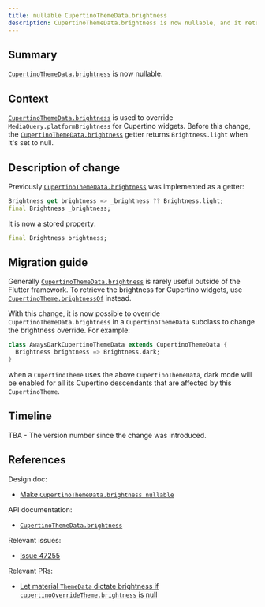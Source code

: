 ```yaml
---
title: nullable CupertinoThemeData.brightness 
description: CupertinoThemeData.brightness is now nullable, and it returns the value specified by the user (defaults to null) as is.
---
```


## Summary
[`CupertinoThemeData.brightness`] is now nullable.

## Context

[`CupertinoThemeData.brightness`] is used to override `MediaQuery.platformBrightness` for Cupertino widgets. 
Before this change, the [`CupertinoThemeData.brightness`] getter returns `Brightness.light` when it's set to null. 

## Description of change

Previously [`CupertinoThemeData.brightness`] was implemented as a getter:
<!-- skip -->
```dart
Brightness get brightness => _brightness ?? Brightness.light;
final Brightness _brightness;
```

It is now a stored property:
<!-- skip -->
```dart
final Brightness brightness;
```

## Migration guide

Generally [`CupertinoThemeData.brightness`] is rarely useful outside of the Flutter framework. To retrieve the brightness for Cupertino widgets, use [`CupertinoTheme.brightnessOf`] instead.

With this change, it is now possible to override `CupertinoThemeData.brightness` in a `CupertinoThemeData` subclass to change the brightness override. For example:

```dart
class AwaysDarkCupertinoThemeData extends CupertinoThemeData {
  Brightness brightness => Brightness.dark;
}
```
when a `CupertinoTheme` uses the above `CupertinoThemeData`, dark mode will be enabled for all its Cupertino descendants that are affected by this `CupertinoTheme`.


## Timeline

TBA - The version number since the change was introduced.

## References
Design doc:
* [Make `CupertinoThemeData.brightness nullable`]

API documentation:
* [`CupertinoThemeData.brightness`]

Relevant issues:
* [Issue 47255] 

Relevant PRs:
* [Let material `ThemeData` dictate brightness if `cupertinoOverrideTheme.brightness` is null]


[Make `CupertinoThemeData.brightness nullable`]: /go/nullable-cupertinothemedata-brightness
[`CupertinoThemeData.brightness`]: {{site.api}}/flutter/cupertino/CupertinoThemeData/brightness.html
[`CupertinoTheme.brightnessOf`]: https://api.flutter.dev/flutter/cupertino/CupertinoTheme/brightnessOf.html
[Issue 47255]: {{site.github}}/flutter/flutter/issues/47255
[Let material `ThemeData` dictate brightness if `cupertinoOverrideTheme.brightness` is null]: {{site.github}}/flutter/flutter/pull/47249
